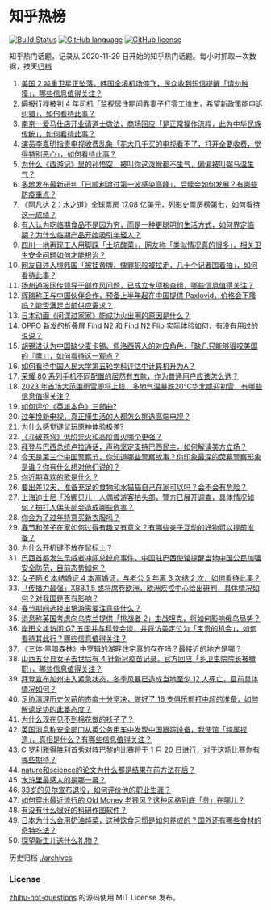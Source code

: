 # 知乎热榜
[![Build Status](https://github.com/ToWeLong/zhihu-hot-questions/workflows/CI/badge.svg)](https://github.com/ToWeLong/zhihu-hot-questions/actions)
[![GitHub language](https://img.shields.io/badge/language-golang-orange.svg)](https://golang.org/)
[![GitHub license](https://img.shields.io/github/license/ToWeLong/zhihu-hot-questions)](https://github.com/ToWeLong/zhihu-hot-questions/blob/main/LICENSE)

知乎热门话题，记录从 2020-11-29 日开始的知乎热门话题。每小时抓取一次数据，按天[归档](./archives)

<!-- BEGIN -->

1. [美国 2 吨重卫星正坠落，韩国全境机场停飞，民众收到短信提醒「请勿触摸」，哪些信息值得关注？](https://www.zhihu.com/question/577681285)
1. [瞒报行程被判 4 年司机「监视居住期间靠妻子打零工维生，希望新政策能申诉纠错」，如何看待此事？](https://www.zhihu.com/question/577656058)
1. [南京一爱马仕店开业请道士做法，商场回应「是正常操作流程，此为中华民族传统」，如何看待此事？](https://www.zhihu.com/question/577677671)
1. [演员李嘉明指责电视收费乱象「花大几千买的电视看不了，打开全要收费，觉得特别恶心」，如何看待此事？](https://www.zhihu.com/question/577699248)
1. [为什么《西游记》里的孙悟空，被叫你这泼猴都不生气，偏偏被叫弼马温生气？](https://www.zhihu.com/question/569368469)
1. [多地发布最新研判「已顺利渡过第一波感染高峰」，后续会如何发展？有哪些防疫重点？](https://www.zhihu.com/question/577852440)
1. [《阿凡达 2：水之道》全球票房 17.08 亿美元，列影史票房榜第七，如何看待这一成绩？](https://www.zhihu.com/question/577095892)
1. [有人认为吃临期食品不是因为穷，而是一种更聪明的生活方式，如何界定临期？为什么临期产品开始吸引年轻人？](https://www.zhihu.com/question/577648356)
1. [四川一地再现工人用脚踩「土坑酸菜」，网友称「类似情况真的很多」，相关卫生安全问题如何才能根治？](https://www.zhihu.com/question/577319639)
1. [网友自述入境韩国「被挂黄牌，像罪犯般被拉走，几十个记者围着拍」，如何看待此事？](https://www.zhihu.com/question/577645568)
1. [扬州通报网传领导干部作风问题，已成立专项核查组，哪些信息值得关注？](https://www.zhihu.com/question/577652846)
1. [辉瑞称正与中国伙伴合作，预备上半年起在中国提供 Paxlovid，价格会下降吗？能否满足当前供应需求？](https://www.zhihu.com/question/577850137)
1. [日本动画《间谍过家家》能成功火出圈的原因是什么？](https://www.zhihu.com/question/576464690)
1. [OPPO 新发的折叠屏 Find N2 和 Find N2 Flip 实际体验如何，有没有用过的说说？](https://www.zhihu.com/question/577679951)
1. [胡锡进认为中国缺少麦卡锡、佩洛西等人的对应角色，「缺几只能够狠咬美国的『鹰』」，如何看待这一观点？](https://www.zhihu.com/question/577662626)
1. [如何看待中国人民大学第五轮学科评估中计算机升为A？](https://www.zhihu.com/question/577659871)
1. [荣耀 80 系列手机不同配置的居然有五款，作为普通用户应该怎么选？](https://www.zhihu.com/question/577848807)
1. [2023 年首场大范围雨雪即将上线，多地气温暴跌20℃华北或迎初雪，有哪些信息值得关注？](https://www.zhihu.com/question/577713510)
1. [如何评价《英雄本色》三部曲?](https://www.zhihu.com/question/23808687)
1. [过年换新电视，真正懂生活的人都怎么挑选高端电视？](https://www.zhihu.com/question/577687003)
1. [为什么感觉键鼠玩原神体验极差?](https://www.zhihu.com/question/561133388)
1. [《斗破苍穹》低阶异火和高阶兽火哪个更强？](https://www.zhihu.com/question/510432845)
1. [拜登与巴西总统卢拉通话，声称坚定支持巴西民主，如何解读美方立场？](https://www.zhihu.com/question/577851958)
1. [今天是第三个中国警察节，你知道哪些警察故事？你印象最深的荧幕警察形象是谁？你有什么想对他们说的？](https://www.zhihu.com/question/577703586)
1. [你近期喜欢的歌是什么？](https://www.zhihu.com/question/577738114)
1. [要出差12天，准备充足的食物和水猫猫自己在家可以吗？会不会有危险？](https://www.zhihu.com/question/56685153)
1. [上海迪士尼「玲娜贝儿」人偶被游客拍头部，警方已展开调查，具体情况如何？拍打人偶头部会造成哪些危害？](https://www.zhihu.com/question/577503136)
1. [你会为了过年特意买新衣服吗？](https://www.zhihu.com/question/577141046)
1. [春节和孩子在家如何过得有趣又有意义？有哪些亲子互动的好物可以提前准备？](https://www.zhihu.com/question/573354887)
1. [为什么开机键不放在鼠标上？](https://www.zhihu.com/question/574964800)
1. [巴西首都发生示威者冲闯总统府事件，中国驻巴西使馆提醒当地中国公民加强安全防范，目前态势如何？](https://www.zhihu.com/question/577659531)
1. [女子晒 6 本结婚证 4 本离婚证，与老公 5 年离 3 次结 2 次，如何看待此事？](https://www.zhihu.com/question/577651844)
1. [「传播力最强」XBB.1.5 或将席卷欧洲，欧洲疾控中心给出研判，具体情况如何？对我国是否有影响？](https://www.zhihu.com/question/577305031)
1. [春节期间选择出境游需要注意些什么？](https://www.zhihu.com/question/575475646)
1. [消息称英国考虑向乌克兰提供「挑战者 2」主战坦克，将如何影响俄乌局势？](https://www.zhihu.com/question/577856080)
1. [岸田文雄访问 G7 五国并与拜登会谈，并将访美定位为「宝贵的机会」，如何看待其此行？哪些信息值得关注？](https://www.zhihu.com/question/577850794)
1. [《三体·黑暗森林》中罗辑的湖畔住宅真的存在吗？最接近的地方是哪？](https://www.zhihu.com/question/19896798)
1. [山西五台县女子去世后有 4 针新冠疫苗记录，官方回应「乡卫生院院长被撤职」，哪些信息值得关注？](https://www.zhihu.com/question/577495734)
1. [拜登宣布加州进入紧急状态，冬季风暴已造成当地至少 12 人死亡，目前具体情况如何？](https://www.zhihu.com/question/577733511)
1. [足协清理历史欠薪的态度十分坚决，做好了 16 支俱乐部打中超的准备，如何解读足协的此番态度？](https://www.zhihu.com/question/577485578)
1. [为什么现在见不到棉花做的袄子了？](https://www.zhihu.com/question/573500389)
1. [英国消息称安全部门从英公务用车中发现中国跟踪设备，我使馆「纯属捏造」，真相是什么？有哪些信息值得关注？](https://www.zhihu.com/question/577640858)
1. [C 罗利雅得胜利首秀对阵巴黎的比赛将于 1 月 20 日进行，对于这场比赛你有哪些期待？](https://www.zhihu.com/question/577653960)
1. [nature和science的论文为什么都是结果在前方法在后？](https://www.zhihu.com/question/565911168)
1. [水浒里最感人的是哪一幕？](https://www.zhihu.com/question/30093213)
1. [33岁的贝尔宣布退役，如何评价他的职业生涯？](https://www.zhihu.com/question/577742551)
1. [如何穿出最近流行的 Old Money 老钱风？这种风格到底「贵」在哪儿？](https://www.zhihu.com/question/566799507)
1. [有没有什么很好的科研作图软件？](https://www.zhihu.com/question/424778002)
1. [日本为什么会用奶油炖菜，这种饮食习惯是如何养成的？国外还有哪些食材的奇特吃法？](https://www.zhihu.com/question/576437977)
1. [探望新生儿送什么礼物？](https://www.zhihu.com/question/576483597)

<!-- END -->

历史归档 [./archives](./archives)


### License
[zhihu-hot-questions](https://github.com/towelong/zhihu-hot-questions) 的源码使用 MIT License 发布。